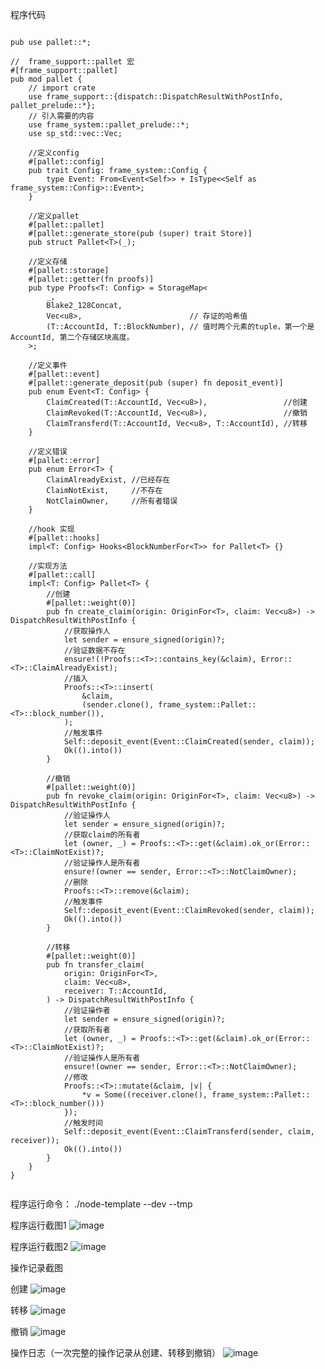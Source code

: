 程序代码

```#![cfg_attr(not(feature = "std"), no_std)]

pub use pallet::*;

//  frame_support::pallet 宏
#[frame_support::pallet]
pub mod pallet {
	// import crate
	use frame_support::{dispatch::DispatchResultWithPostInfo, pallet_prelude::*};
	// 引入需要的内容
	use frame_system::pallet_prelude::*;
	use sp_std::vec::Vec;

	//定义config
	#[pallet::config]
	pub trait Config: frame_system::Config {
		type Event: From<Event<Self>> + IsType<<Self as frame_system::Config>::Event>;
	}

	//定义pallet
	#[pallet::pallet]
	#[pallet::generate_store(pub (super) trait Store)]
	pub struct Pallet<T>(_);

	//定义存储
	#[pallet::storage]
	#[pallet::getter(fn proofs)]
	pub type Proofs<T: Config> = StorageMap<
		_,
		Blake2_128Concat,
		Vec<u8>,                        // 存证的哈希值
		(T::AccountId, T::BlockNumber), // 值时两个元素的tuple，第一个是AccountId, 第二个存储区块高度。
	>;

	//定义事件
	#[pallet::event]
	#[pallet::generate_deposit(pub (super) fn deposit_event)]
	pub enum Event<T: Config> {
		ClaimCreated(T::AccountId, Vec<u8>),                 //创建
		ClaimRevoked(T::AccountId, Vec<u8>),                 //撤销
		ClaimTransferd(T::AccountId, Vec<u8>, T::AccountId), //转移
	}

	//定义错误
	#[pallet::error]
	pub enum Error<T> {
		ClaimAlreadyExist, //已经存在
		ClaimNotExist,     //不存在
		NotClaimOwner,     //所有者错误
	}

	//hook 实现
	#[pallet::hooks]
	impl<T: Config> Hooks<BlockNumberFor<T>> for Pallet<T> {}

	//实现方法
	#[pallet::call]
	impl<T: Config> Pallet<T> {
		//创建
		#[pallet::weight(0)]
		pub fn create_claim(origin: OriginFor<T>, claim: Vec<u8>) -> DispatchResultWithPostInfo {
			//获取操作人
			let sender = ensure_signed(origin)?;
			//验证数据不存在
			ensure!(!Proofs::<T>::contains_key(&claim), Error::<T>::ClaimAlreadyExist);
			//插入
			Proofs::<T>::insert(
				&claim,
				(sender.clone(), frame_system::Pallet::<T>::block_number()),
			);
			//触发事件
			Self::deposit_event(Event::ClaimCreated(sender, claim));
			Ok(().into())
		}

		//撤销
		#[pallet::weight(0)]
		pub fn revoke_claim(origin: OriginFor<T>, claim: Vec<u8>) -> DispatchResultWithPostInfo {
			//验证操作人
			let sender = ensure_signed(origin)?;
			//获取claim的所有者
			let (owner, _) = Proofs::<T>::get(&claim).ok_or(Error::<T>::ClaimNotExist)?;
			//验证操作人是所有者
			ensure!(owner == sender, Error::<T>::NotClaimOwner);
			//删除
			Proofs::<T>::remove(&claim);
			//触发事件
			Self::deposit_event(Event::ClaimRevoked(sender, claim));
			Ok(().into())
		}

		//转移
		#[pallet::weight(0)]
		pub fn transfer_claim(
			origin: OriginFor<T>,
			claim: Vec<u8>,
			receiver: T::AccountId,
		) -> DispatchResultWithPostInfo {
			//验证操作者
			let sender = ensure_signed(origin)?;
			//获取所有者
			let (owner, _) = Proofs::<T>::get(&claim).ok_or(Error::<T>::ClaimNotExist)?;
			//验证操作人是所有者
			ensure!(owner == sender, Error::<T>::NotClaimOwner);
			//修改
			Proofs::<T>::mutate(&claim, |v| {
				*v = Some((receiver.clone(), frame_system::Pallet::<T>::block_number()))
			});
			//触发时间
			Self::deposit_event(Event::ClaimTransferd(sender, claim, receiver));
			Ok(().into())
		}
	}
}


```
程序运行命令：
./node-template --dev --tmp

程序运行截图1
![image](https://github.com/byrybye/substrate_practice/blob/main/crate_05/screen1.png)

程序运行截图2
![image](https://github.com/byrybye/substrate_practice/blob/main/crate_05/screen2.png)

操作记录截图

创建
![image](https://github.com/byrybye/substrate_practice/blob/main/crate_05/create.png)

转移
![image](https://github.com/byrybye/substrate_practice/blob/main/crate_05/transfer.png)

撤销
![image](https://github.com/byrybye/substrate_practice/blob/main/crate_05/revoke.png)

操作日志（一次完整的操作记录从创建、转移到撤销）
![image](https://github.com/byrybye/substrate_practice/blob/main/crate_05/operation_log.png)

